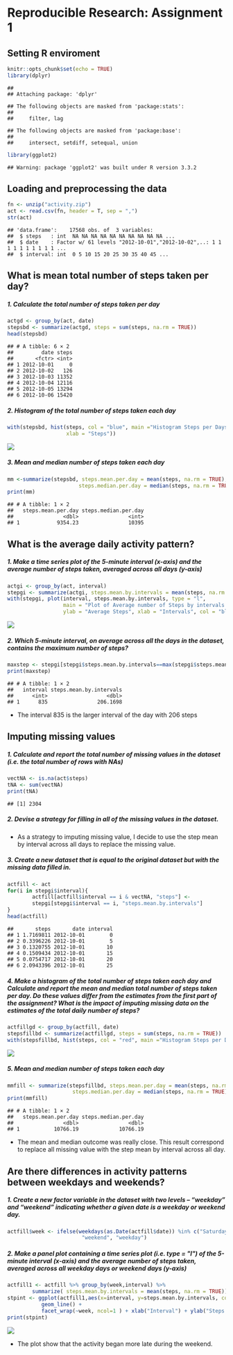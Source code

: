 # Reproducible Research: Assignment 1
## Setting R enviroment

```r
knitr::opts_chunk$set(echo = TRUE)
library(dplyr)
```

```
## 
## Attaching package: 'dplyr'
```

```
## The following objects are masked from 'package:stats':
## 
##     filter, lag
```

```
## The following objects are masked from 'package:base':
## 
##     intersect, setdiff, setequal, union
```

```r
library(ggplot2)
```

```
## Warning: package 'ggplot2' was built under R version 3.3.2
```

## Loading and preprocessing the data


```r
fn <- unzip("activity.zip")
act <- read.csv(fn, header = T, sep = ",")
str(act)
```

```
## 'data.frame':	17568 obs. of  3 variables:
##  $ steps   : int  NA NA NA NA NA NA NA NA NA NA ...
##  $ date    : Factor w/ 61 levels "2012-10-01","2012-10-02",..: 1 1 1 1 1 1 1 1 1 1 ...
##  $ interval: int  0 5 10 15 20 25 30 35 40 45 ...
```

## What is mean total number of steps taken per day?

##### 1. Calculate the total number of steps taken per day


```r
actgd <- group_by(act, date)
stepsbd <- summarize(actgd, steps = sum(steps, na.rm = TRUE))
head(stepsbd)
```

```
## # A tibble: 6 × 2
##         date steps
##       <fctr> <int>
## 1 2012-10-01     0
## 2 2012-10-02   126
## 3 2012-10-03 11352
## 4 2012-10-04 12116
## 5 2012-10-05 13294
## 6 2012-10-06 15420
```

##### 2. Histogram of the total number of steps taken each day


```r
with(stepsbd, hist(steps, col = "blue", main ="Histogram Steps per Days",
                   xlab = "Steps"))
```

![](PA1_template_files/figure-html/Histogram-1.png)<!-- -->

##### 3. Mean and median number of steps taken each day


```r
mm <-summarize(stepsbd, steps.mean.per.day = mean(steps, na.rm = TRUE), 
                       steps.median.per.day = median(steps, na.rm = TRUE))
print(mm)
```

```
## # A tibble: 1 × 2
##   steps.mean.per.day steps.median.per.day
##                <dbl>                <int>
## 1            9354.23                10395
```
   
## What is the average daily activity pattern?

##### 1. Make a time series plot of the 5-minute interval (x-axis) and the average number of steps taken, averaged across all days (y-axis)


```r
actgi <- group_by(act, interval)
stepgi <- summarize(actgi, steps.mean.by.intervals = mean(steps, na.rm = TRUE))
with(stepgi, plot(interval, steps.mean.by.intervals, type = "l", 
                  main = "Plot of Average number of Steps by intervals across all days",
                  ylab = "Average Steps", xlab = "Intervals", col = "blue"))
```

![](PA1_template_files/figure-html/plotline-1.png)<!-- -->

##### 2. Which 5-minute interval, on average across all the days in the dataset, contains the maximum number of steps? 


```r
maxstep <- stepgi[stepgi$steps.mean.by.intervals==max(stepgi$steps.mean.by.intervals),]
print(maxstep)
```

```
## # A tibble: 1 × 2
##   interval steps.mean.by.intervals
##      <int>                   <dbl>
## 1      835                206.1698
```
* The interval 835 is the larger interval of the day with 206 steps  

## Imputing missing values

##### 1. Calculate and report the total number of missing values in the dataset (i.e. the total number of rows with NAs)


```r
vectNA <- is.na(act$steps)
tNA <- sum(vectNA)
print(tNA)
```

```
## [1] 2304
```

##### 2. Devise a strategy for filling in all of the missing values in the dataset. 

 *  As a strategy to imputing missing value, I decide to use the step mean by interval across all days to replace the missing value. 

##### 3. Create a new dataset that is equal to the original dataset but with the missing data filled in.


```r
actfill <- act
for(i in stepgi$interval){
        actfill[actfill$interval == i & vectNA, "steps"] <-
        stepgi[stepgi$interval == i, "steps.mean.by.intervals"]
}
head(actfill)
```

```
##       steps       date interval
## 1 1.7169811 2012-10-01        0
## 2 0.3396226 2012-10-01        5
## 3 0.1320755 2012-10-01       10
## 4 0.1509434 2012-10-01       15
## 5 0.0754717 2012-10-01       20
## 6 2.0943396 2012-10-01       25
```

##### 4. Make a histogram of the total number of steps taken each day and Calculate and report the mean and median total number of steps taken per day. Do these values differ from the estimates from the first part of the assignment? What is the impact of imputing missing data on the estimates of the total daily number of steps?


```r
actfillgd <- group_by(actfill, date)
stepsfillbd <- summarize(actfillgd, steps = sum(steps, na.rm = TRUE))
with(stepsfillbd, hist(steps, col = "red", main ="Histogram Steps per Days with Missing Value imputed", xlab = "Steps"))
```

![](PA1_template_files/figure-html/ImputingHistogram-1.png)<!-- -->

##### 5.  Mean and median number of steps taken each day


```r
mmfill <- summarize(stepsfillbd, steps.mean.per.day = mean(steps, na.rm = TRUE), 
                     steps.median.per.day = median(steps, na.rm = TRUE))
print(mmfill)
```

```
## # A tibble: 1 × 2
##   steps.mean.per.day steps.median.per.day
##                <dbl>                <dbl>
## 1           10766.19             10766.19
```
 * The mean and median outcome was really close. This result correspond to  replace all missing value with the step mean by interval across all day.   
 
## Are there differences in activity patterns between weekdays and weekends?

##### 1. Create a new factor variable in the dataset with two levels – “weekday” and “weekend” indicating whether a given date is a weekday or weekend day.


```r
actfill$week <- ifelse(weekdays(as.Date(actfill$date)) %in% c("Saturday", "Sunday"),
                        "weekend", "weekday")
```

##### 2. Make a panel plot containing a time series plot  (i.e. type = "l") of the 5-minute interval (x-axis) and the average number of steps taken, averaged across all weekday days or weekend days (y-axis)


```r
actfill1 <- actfill %>% group_by(week,interval) %>%
        summarize( steps.mean.by.intervals = mean(steps, na.rm = TRUE))
stpint <- ggplot(actfill1,aes(x=interval, y=steps.mean.by.intervals, colour = factor(week))) +
           geom_line() +
           facet_wrap(~week, ncol=1 ) + xlab("Interval") + ylab("Steps Mean by Interval")
print(stpint)
```

![](PA1_template_files/figure-html/Plotline2-1.png)<!-- -->
 *  The plot show that the activity began more late during the weekend.  
